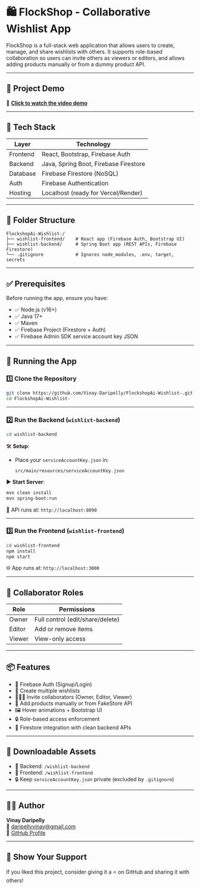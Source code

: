 
# 🛍️ FlockShop - Collaborative Wishlist App

FlockShop is a full-stack web application that allows users to create, manage, and share wishlists with others. It supports role-based collaboration so users can invite others as viewers or editors, and allows adding products manually or from a dummy product API.

---

## 🎥 Project Demo

🔗 **[Click to watch the video demo](https://drive.google.com/file/d/1bzFEHjMuP4sZrqG0fzie4U8htuOsGqii/view?usp=sharing)**

---

## 🧰 Tech Stack

| Layer      | Technology                          |
|------------|-------------------------------------|
| Frontend   | React, Bootstrap, Firebase Auth     |
| Backend    | Java, Spring Boot, Firebase Firestore |
| Database   | Firebase Firestore (NoSQL)          |
| Auth       | Firebase Authentication             |
| Hosting    | Localhost (ready for Vercel/Render) |

---

## 📂 Folder Structure

```
FlockshopAi-Wishlist-/
├── wishlist-frontend/    # React app (Firebase Auth, Bootstrap UI)
├── wishlist-backend/     # Spring Boot app (REST APIs, Firebase Firestore)
└── .gitignore            # Ignores node_modules, .env, target, secrets
```

---

## ✅ Prerequisites

Before running the app, ensure you have:

- ✅ Node.js (v16+)
- ✅ Java 17+
- ✅ Maven
- ✅ Firebase Project (Firestore + Auth)
- ✅ Firebase Admin SDK service account key JSON

---

## 🚀 Running the App

### 1️⃣ Clone the Repository

```bash
git clone https://github.com/Vinay-Daripelly/FlockshopAi-Wishlist-.git
cd FlockshopAi-Wishlist-
```

---

### 2️⃣ Run the Backend (`wishlist-backend`)

```bash
cd wishlist-backend
```

🛠️ **Setup**:
- Place your `serviceAccountKey.json` in:
  ```
  src/main/resources/serviceAccountKey.json
  ```

▶️ **Start Server**:

```bash
mvn clean install
mvn spring-boot:run
```

📡 API runs at: `http://localhost:8090`

---

### 3️⃣ Run the Frontend (`wishlist-frontend`)

```bash
cd wishlist-frontend
npm install
npm start
```

🌐 App runs at: `http://localhost:3000`

---

## 👥 Collaborator Roles

| Role    | Permissions                        |
|---------|------------------------------------|
| Owner   | Full control (edit/share/delete)   |
| Editor  | Add or remove items                |
| Viewer  | View-only access                   |

---

## 📦 Features

- 🔐 Firebase Auth (Signup/Login)
- 📝 Create multiple wishlists
- 🧑‍🤝‍🧑 Invite collaborators (Owner, Editor, Viewer)
- 🛒 Add products manually or from FakeStore API
- 🖼️ Hover animations + Bootstrap UI
- 🔒 Role-based access enforcement
- 🧼 Firestore integration with clean backend APIs

---

## 📎 Downloadable Assets

- 📁 Backend: `/wishlist-backend`
- 📁 Frontend: `/wishlist-frontend`
- 🔒 Keep `serviceAccountKey.json` private (excluded by `.gitignore`)

---

## 🙋‍♂️ Author

**Vinay Daripelly**  
📧 daripellyvinay@gmail.com  
🔗 [GitHub Profile](https://github.com/Vinay-Daripelly)

---

## 🌟 Show Your Support

If you liked this project, consider giving it a ⭐️ on GitHub and sharing it with others!
